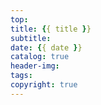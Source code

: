 ```yaml
---
top: 
title: {{ title }}
subtitle:
date: {{ date }}
catalog: true
header-img:
tags:
copyright: true
---
```

